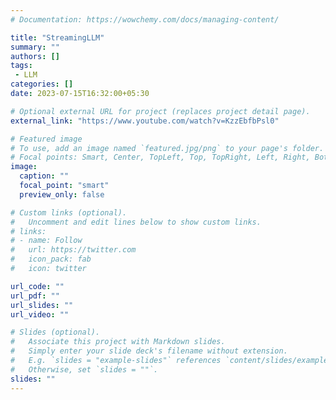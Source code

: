 ```yaml
---
# Documentation: https://wowchemy.com/docs/managing-content/

title: "StreamingLLM"
summary: ""
authors: []
tags: 
 - LLM
categories: []
date: 2023-07-15T16:32:00+05:30

# Optional external URL for project (replaces project detail page).
external_link: "https://www.youtube.com/watch?v=KzzEbfbPsl0"

# Featured image
# To use, add an image named `featured.jpg/png` to your page's folder.
# Focal points: Smart, Center, TopLeft, Top, TopRight, Left, Right, BottomLeft, Bottom, BottomRight.
image:
  caption: ""
  focal_point: "smart"
  preview_only: false

# Custom links (optional).
#   Uncomment and edit lines below to show custom links.
# links:
# - name: Follow
#   url: https://twitter.com
#   icon_pack: fab
#   icon: twitter

url_code: ""
url_pdf: ""
url_slides: ""
url_video: ""

# Slides (optional).
#   Associate this project with Markdown slides.
#   Simply enter your slide deck's filename without extension.
#   E.g. `slides = "example-slides"` references `content/slides/example-slides.md`.
#   Otherwise, set `slides = ""`.
slides: ""
---
```

